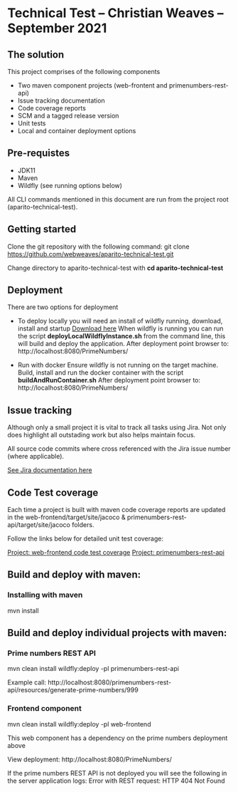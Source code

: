 # Technical Test – Christian Weaves – September 2021

## The solution

This project comprises of the following components

* Two maven component projects (web-frontent and primenumbers-rest-api)
* Issue tracking documentation
* Code coverage reports
* SCM and a tagged release version
* Unit tests
* Local and container deployment options

## Pre-requistes

* JDK11
* Maven
* Wildfly (see running options below)

All CLI commands mentioned in this document are run from the project root (aparito-technical-test).

## Getting started

Clone the git repository with the following command:
git clone https://github.com/webweaves/aparito-technical-test.git 

Change directory to aparito-technical-test with **cd aparito-technical-test**

## Deployment
There are two options for deployment 
* To deploy locally you will need an install of wildfly running, download, install and startup [Download here](https://www.wildfly.org/downloads/)
When wildfly is running you can run the script **deployLocalWildflyInstance.sh** from the command line, this will build and deploy the application.
After deployment point browser to: http://localhost:8080/PrimeNumbers/

* Run with docker
Ensure wildfly is not running on the target machine.
Build, install and run the docker container with the script **buildAndRunContainer.sh**
After deployment point browser to: http://localhost:8080/PrimeNumbers/

## Issue tracking
Although only a small project it is vital to track all tasks using Jira. Not only does highlight all outstading work but also helps maintain focus.

All source code commits where cross referenced with the Jira issue number (where applicable).

[See Jira documentation here](documentation/jira/AparitoTechTestJiraIssues.doc)

## Code Test coverage
Each time a project is built with maven code coverage reports are updated in the web-frontend/target/site/jacoco & primenumbers-rest-api/target/site/jacoco folders.

Follow the links below for detailed unit test coverage:

[Project: web-frontend code test coverage](documentation/codeTestCoverage/primenumbers-rest-api/index.html)
[Project: primenumbers-rest-api](documentation/codeTestCoverage/web-frontend/index.html)

## Build and deploy with maven:

### Installing with maven
mvn install


## Build and deploy individual projects with maven:

### Prime numbers REST API
mvn clean install wildfly:deploy -pl primenumbers-rest-api

Example call:
http://localhost:8080/primenumbers-rest-api/resources/generate-prime-numbers/999

### Frontend component
mvn clean install wildfly:deploy -pl web-frontend

This web component has a dependency on the prime numbers deployment above

View deployment:
http://localhost:8080/PrimeNumbers/

If the prime numbers REST API is not deployed you will see the following in the server application logs: Error with REST request: HTTP 404 Not Found
